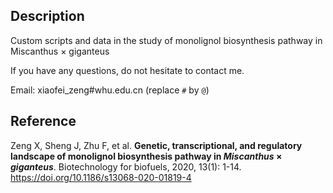 ## Description

Custom scripts and data in the study of monolignol biosynthesis pathway in Miscanthus × giganteus

If you have any questions, do not hesitate to contact me.

Email: xiaofei_zeng#whu.edu.cn (replace `#` by `@`)

## Reference

Zeng X, Sheng J, Zhu F, et al. **Genetic, transcriptional, and regulatory landscape of monolignol biosynthesis pathway in *Miscanthus* × *giganteus***. Biotechnology for biofuels, 2020, 13(1): 1-14. https://doi.org/10.1186/s13068-020-01819-4
